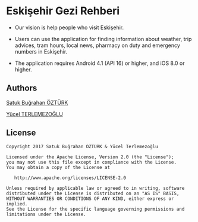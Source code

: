 # Eskişehir Gezi Rehberi

* Our vision is help people who visit Eskişehir.

* Users can use the application for finding information about weather, trip advices, tram hours, local news, pharmacy on duty and emergency numbers in Eskişehir.

* The application requires Android 4.1 (API 16) or higher, and iOS 8.0 or higher.

## Authors
[Satuk Buğrahan ÖZTÜRK](https://github.com/sbozturk)

[Yücel TERLEMEZOĞLU](https://github.com/YucelT94)

## License
```
Copyright 2017 Satuk Buğrahan ÖZTÜRK & Yücel Terlemezoğlu

Licensed under the Apache License, Version 2.0 (the "License");
you may not use this file except in compliance with the License.
You may obtain a copy of the License at

   http://www.apache.org/licenses/LICENSE-2.0

Unless required by applicable law or agreed to in writing, software
distributed under the License is distributed on an "AS IS" BASIS,
WITHOUT WARRANTIES OR CONDITIONS OF ANY KIND, either express or implied.
See the License for the specific language governing permissions and
limitations under the License.
```
